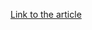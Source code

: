 [Link to the article](https://securelist.com/cve-2022-41040-and-cve-2022-41082-zero-days-in-ms-exchange/108364/)
